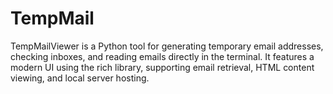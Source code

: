 # TempMail
TempMailViewer is a Python tool for generating temporary email addresses, checking inboxes, and reading emails directly in the terminal. It features a modern UI using the rich library, supporting email retrieval, HTML content viewing, and local server hosting.
